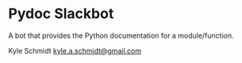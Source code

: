 # Pydoc Slackbot

A bot that provides the Python documentation for a module/function.

Kyle Schmidt <kyle.a.schmidt@gmail.com>
